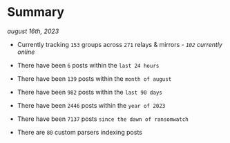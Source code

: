 
# Summary
_august 16th, 2023_

- Currently tracking `153` groups across `271` relays & mirrors - _`102` currently online_

- There have been `6` posts within the `last 24 hours`

- There have been `139` posts within the `month of august`

- There have been `982` posts within the `last 90 days`

- There have been `2446` posts within the `year of 2023`

- There have been `7137` posts `since the dawn of ransomwatch`

- There are `80` custom parsers indexing posts
